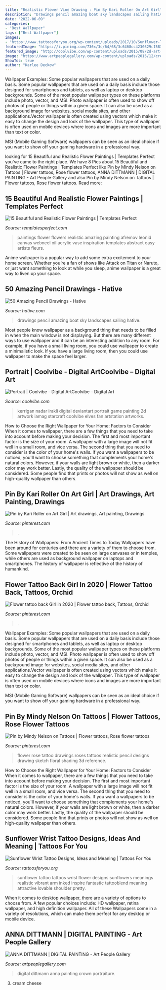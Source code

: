 ```yaml
---
title: "Realistic Flower Vine Drawing : Pin By Kari Roller On Art Girl"
description: "Drawings pencil amazing boat sky landscapes sailing hative"
date: "2022-06-09"
categories:
- "Best Wallpaper"
tags: ["Best Wallpaper"]
images:
- "https://www.tattoosforyou.org/wp-content/uploads/2017/10/Sunflower-Tattoo-on-Wrist.jpg"
featuredImage: "https://i.pinimg.com/736x/3c/64/68/3c6468cc4230329c15832c68a416a5f9.jpg"
featured_image: "http://coolvibe.com/wp-content/uploads/2015/08/2d-art-irakli-nadar-Kerrigan.jpg"
image: "https://www.artpeoplegallery.com/wp-content/uploads/2015/12/crown_copy_by_escume.jpg"
ShowToc: true
author: "Karlee Deckow"
---
```



Wallpaper Examples: Some popular wallpapers that are used on a daily basis.
Some popular wallpapers that are used on a daily basis include those designed for smartphones and tablets, as well as laptop or desktop backgrounds. Some of the most popular wallpaper types on these platforms include photo, vector, and MSI. 
Photo wallpaper is often used to show off photos of people or things within a given space. It can also be used as a background image for websites, social media sites, and other applications.Vector wallpaper is often created using vectors which make it easy to change the design and look of the wallpaper. This type of wallpaper is often used on mobile devices where icons and images are more important than text or color. 

MSI (Mobile Gaming Software) wallpapers can be seen as an ideal choice if you want to show off your gaming hardware in a professional way.

	

		
looking for 15 Beautiful and Realistic Flower Paintings | Templates Perfect you've came to the right place. We have 8 Pics about 15 Beautiful and Realistic Flower Paintings | Templates Perfect like Pin by Mindy Nelson on Tattoos | Flower tattoos, Rose flower tattoos, ANNA DITTMANN | DIGITAL PAINTING - Art People Gallery and also Pin by Mindy Nelson on Tattoos | Flower tattoos, Rose flower tattoos. Read more:
		
    
## 15 Beautiful And Realistic Flower Paintings | Templates Perfect

<img loading=lazy src="http://www.templatesperfect.com/wp-content/uploads/2013/11/15-flower-paintings.jpg" onerror="this.onerror=null;this.src='https://tse2.mm.bing.net/th?id=OIP.J_H--KZvjs54Q-8O-i0IGQHaJT&amp;pid=15.1';" alt="15 Beautiful and Realistic Flower Paintings | Templates Perfect">

_Source: templatesperfect.com_

>paintings flower flowers realistic amazing painting afremov leonid canvas webneel oil acrylic vase inspiration templates abstract easy artists fleurs. 

	

Anime wallpaper is a popular way to add some extra excitement to your home screen. Whether you’re a fan of shows like Attack on Titan or Naruto, or just want something to look at while you sleep, anime wallpaper is a great way to liven up your space.

    
## 50 Amazing Pencil Drawings - Hative

<img loading=lazy src="https://hative.com/wp-content/uploads/2013/07/boat-sailing-in-sky.jpg" onerror="this.onerror=null;this.src='https://tse4.mm.bing.net/th?id=OIP.-ZRnajsHY25cYb5ZW8Zm-AHaKg&amp;pid=15.1';" alt="50 Amazing Pencil Drawings - Hative">

_Source: hative.com_

>drawings pencil amazing boat sky landscapes sailing hative. 

	

Most people know wallpaper as a background thing that needs to be filled in when the main window is not displaying. But there are many different ways to use wallpaper and it can be an interesting addition to any room. For example, if you have a small living room, you could use wallpaper to create a minimalistic look. If you have a large living room, then you could use wallpaper to make the space feel larger.

    
## Portrait | Coolvibe - Digital ArtCoolvibe – Digital Art

<img loading=lazy src="http://coolvibe.com/wp-content/uploads/2015/08/2d-art-irakli-nadar-Kerrigan.jpg" onerror="this.onerror=null;this.src='https://tse3.mm.bing.net/th?id=OIP.awxN9ve_F8lSChyd18dAlgHaLv&amp;pid=15.1';" alt="Portrait | Coolvibe - Digital ArtCoolvibe – Digital Art">

_Source: coolvibe.com_

>kerrigan nadar irakli digital deviantart portrait game painting 2d artwork iamag starcraft coolvibe elves fan artstation artworks. 

	

How to Choose the Right Wallpaper for Your Home: Factors to Consider
When it comes to wallpaper, there are a few things that you need to take into account before making your decision. The first and most important factor is the size of your room. A wallpaper with a large image will not fit well in a small room, and vice versa. 
The second thing that you need to consider is the color of your home's walls. If you want a wallpapers to be noticed, you'll want to choose something that complements your home's natural colors. However, if your walls are light brown or white, then a darker color may work better. 
Lastly, the quality of the wallpaper should be considered. Some people find that prints or photos will not show as well on high-quality wallpaper than others.

    
## Pin By Kari Roller On Art Girl | Art Drawings, Art Painting, Drawings

<img loading=lazy src="https://i.pinimg.com/736x/da/e1/fa/dae1fa624387eae7f52b637fbba3d1bf.jpg" onerror="this.onerror=null;this.src='https://tse2.mm.bing.net/th?id=OIP.LbizIZY264Pk6Z0ry0KQ6wAAAA&amp;pid=15.1';" alt="Pin by Kari Roller on Art Girl | Art drawings, Art painting, Drawings">

_Source: pinterest.com_

>. 

	

The History of Wallpapers: From Ancient Times to Today
Wallpapers have been around for centuries and there are a variety of them to choose from. Some wallpapers were created to be seen on large canvases or in temples, while others are used as background wallpaper on laptops and smartphones. The history of wallpaper is reflective of the history of humankind.

    
## Flower Tattoo Back Girl In 2020 | Flower Tattoo Back, Tattoos, Orchid

<img loading=lazy src="https://i.pinimg.com/736x/3c/64/68/3c6468cc4230329c15832c68a416a5f9.jpg" onerror="this.onerror=null;this.src='https://tse2.mm.bing.net/th?id=OIP.v-9YhcJ3N7sx9H06VNIP3QHaLH&amp;pid=15.1';" alt="Flower tattoo back Girl in 2020 | Flower tattoo back, Tattoos, Orchid">

_Source: pinterest.com_

>. 

	

Wallpaper Examples: Some popular wallpapers that are used on a daily basis.
Some popular wallpapers that are used on a daily basis include those designed for smartphones and tablets, as well as laptop or desktop backgrounds. Some of the most popular wallpaper types on these platforms include photo, vector, and MSI. 
Photo wallpaper is often used to show off photos of people or things within a given space. It can also be used as a background image for websites, social media sites, and other applications.Vector wallpaper is often created using vectors which make it easy to change the design and look of the wallpaper. This type of wallpaper is often used on mobile devices where icons and images are more important than text or color. 

MSI (Mobile Gaming Software) wallpapers can be seen as an ideal choice if you want to show off your gaming hardware in a professional way.

    
## Pin By Mindy Nelson On Tattoos | Flower Tattoos, Rose Flower Tattoos

<img loading=lazy src="https://i.pinimg.com/736x/95/63/3d/95633dfd98e43de9a4b0e32d01ad99ea.jpg" onerror="this.onerror=null;this.src='https://tse4.mm.bing.net/th?id=OIP.b8oNtRSjHwx4W2ngugf9ewHaJ3&amp;pid=15.1';" alt="Pin by Mindy Nelson on Tattoos | Flower tattoos, Rose flower tattoos">

_Source: pinterest.com_

>flower rose tattoo drawings roses tattoos realistic pencil designs drawing sketch floral shading 3d reference. 

	

How to Choose the Right Wallpaper for Your Home: Factors to Consider
When it comes to wallpaper, there are a few things that you need to take into account before making your decision. The first and most important factor is the size of your room. A wallpaper with a large image will not fit well in a small room, and vice versa. 
The second thing that you need to consider is the color of your home's walls. If you want a wallpapers to be noticed, you'll want to choose something that complements your home's natural colors. However, if your walls are light brown or white, then a darker color may work better. 
Lastly, the quality of the wallpaper should be considered. Some people find that prints or photos will not show as well on high-quality wallpaper than others.

    
## Sunflower Wrist Tattoo Designs, Ideas And Meaning | Tattoos For You

<img loading=lazy src="https://www.tattoosforyou.org/wp-content/uploads/2017/10/Sunflower-Tattoo-on-Wrist.jpg" onerror="this.onerror=null;this.src='https://tse4.mm.bing.net/th?id=OIP.KbLfBYRW66cgn5LNklKZeAHaHa&amp;pid=15.1';" alt="Sunflower Wrist Tattoo Designs, Ideas and Meaning | Tattoos For You">

_Source: tattoosforyou.org_

>sunflower tattoo tattoos wrist flower designs sunflowers meanings realistic vibrant arm inked inspire fantastic tattooblend meaning attractive lovable shoulder pretty. 

	

When it comes to desktop wallpaper, there are a variety of options to choose from. A few popular choices include: HD wallpaper, retina wallpaper, and high definition wallpaper. All of these Wallpapers come in a variety of resolutions, which can make them perfect for any desktop or mobile device. 

    
## ANNA DITTMANN | DIGITAL PAINTING - Art People Gallery

<img loading=lazy src="https://www.artpeoplegallery.com/wp-content/uploads/2015/12/crown_copy_by_escume.jpg" onerror="this.onerror=null;this.src='https://tse3.mm.bing.net/th?id=OIP.0a31dzmFmh33NTwzAYe0BAHaMB&amp;pid=15.1';" alt="ANNA DITTMANN | DIGITAL PAINTING - Art People Gallery">

_Source: artpeoplegallery.com_

>digital dittmann anna painting crown portraiture. 

	

3. cream cheese 

